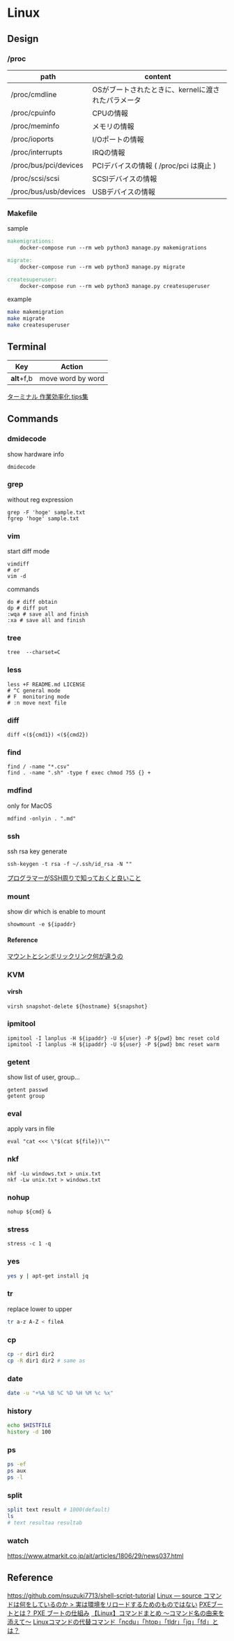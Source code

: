 # Linux

## Design

### /proc

| path                  | content                                           |
| --------------------- | ------------------------------------------------- |
| /proc/cmdline         | OSがブートされたときに、kernelに渡されたパラメータ |
| /proc/cpuinfo         | CPUの情報                                         |
| /proc/meminfo         | メモリの情報                                      |
| /proc/ioports         | I/Oポートの情報                                   |
| /proc/interrupts      | IRQの情報                                         |
| /proc/bus/pci/devices | PCIデバイスの情報 ( /proc/pci は廃止 )            |
| /proc/scsi/scsi       | SCSIデバイスの情報                                |
| /proc/bus/usb/devices | USBデバイスの情報                                 |

### Makefile

sample

```Makefile
makemigrations:
    docker-compose run --rm web python3 manage.py makemigrations

migrate:
    docker-compose run --rm web python3 manage.py migrate

createsuperuser:
    docker-compose run --rm web python3 manage.py createsuperuser
```

example

```bash
make makemigration
make migrate
make createsuperuser
```

## Terminal

| Key         | Action            |
| ----------- | ----------------- |
| **alt**+f,b | move word by word |

[ターミナル 作業効率化 tips集](https://qiita.com/shizuma/items/86470203ac8ea6b4d53f)

## Commands

### dmidecode

show hardware info

```bash=
dmidecode
```

### grep

without reg expression

```bash=
grep -F 'hoge' sample.txt
fgrep 'hoge' sample.txt
```

### vim

start diff mode

```bash=
vimdiff
# or
vim -d
```

commands

```bash=
do # diff obtain
dp # diff put
:wqa # save all and finish
:xa # save all and finish
```

### tree

```bash=
tree  --charset=C
```

### less

```bash=
less +F README.md LICENSE
# ^C general mode
# F  monitoring mode
# :n move next file
```

### diff

```bash=
diff <(${cmd1}) <(${cmd2})
```

### find

```bash=
find / -name "*.csv"
find . -name ".sh" -type f exec chmod 755 {} +
```

### mdfind

only for MacOS

```bash=
mdfind -onlyin . ".md"
```

### ssh

ssh rsa key generate

```bash=
ssh-keygen -t rsa -f ~/.ssh/id_rsa -N ""
```

[プログラマーがSSH周りで知っておくと良いこと](https://qiita.com/syou007/items/9bbc1b50b9608651c390)

### mount

show dir which is enable to mount

```bash=
showmount -e ${ipaddr}
```

#### Reference

[マウントとシンボリックリンク何が違うの](https://life-is-command.com/ln-or-mount/)

### KVM

#### virsh

```bash=
virsh snapshot-delete ${hostname} ${snapshot}
```

### ipmitool

```bash=
ipmitool -I lanplus -H ${ipaddr} -U ${user} -P ${pwd} bmc reset cold
ipmitool -I lanplus -H ${ipaddr} -U ${user} -P ${pwd} bmc reset warm
```

### getent

show list of user, group...

```bash=
getent passwd
getent group
```

### eval

apply vars in file

```bash=
eval "cat <<< \"$(cat ${file})\""
```

### nkf

```bash=
nkf -Lu windows.txt > unix.txt
nkf -Lw unix.txt > windows.txt
```

### nohup

```bash=
nohup ${cmd} &
```

### stress

```bash=
stress -c 1 -q
```

### yes

```bash
yes y | apt-get install jq
```

### tr

replace lower to upper

```bash
tr a-z A-Z < fileA
```

### cp

```bash
cp -r dir1 dir2
cp -R dir1 dir2 # same as
```

### date

```bash
date -u "+%A %B %C %D %H %M %c %x"
```

### history

```bash
echo $HISTFILE
history -d 100
```

### ps

```bash
ps -ef
ps aux
ps -l
```

### split

```bash
split text result # 1000(default)
ls
# text resultaa resultab
```

### watch

<https://www.atmarkit.co.jp/ait/articles/1806/29/news037.html>


## Reference

<https://github.com/nsuzuki7713/shell-script-tutorial>
[Linux — source コマンドは何をしているのか > 実は環境をリロードするためのものではない](https://qiita.com/YumaInaura/items/00437e6ab14d96adb71f)
[PXEブートとは？ PXE ブートの仕組み](http://www.putise.com/architecture/pxe-boot)
[【Linux】コマンドまとめ 〜コマンド名の由来を添えて〜](https://qiita.com/taji-taji/items/0b4bcccf097371bc143c)
[Linuxコマンドの代替コマンド「ncdu」「htop」「tldr」「jq」「fd」とは？](https://news.mynavi.jp/article/20200626-1069025/)
